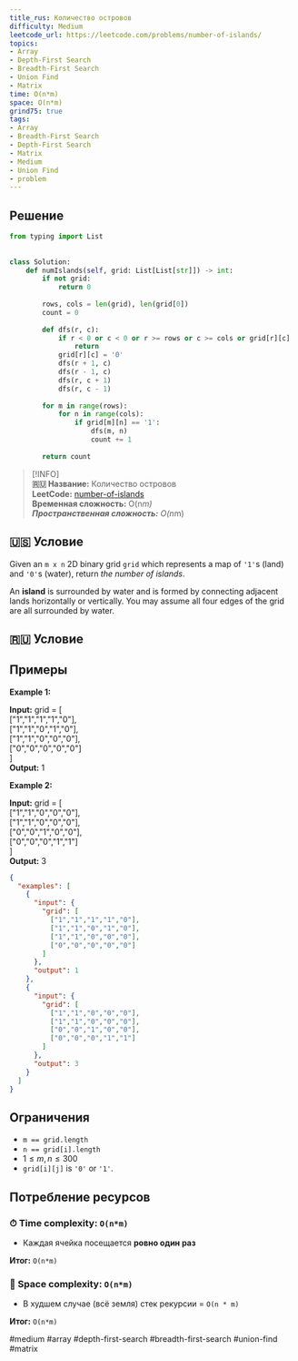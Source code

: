 ```yaml
---
title_rus: Количество островов
difficulty: Medium
leetcode_url: https://leetcode.com/problems/number-of-islands/
topics:
- Array
- Depth-First Search
- Breadth-First Search
- Union Find
- Matrix
time: O(n*m)
space: O(n*m)
grind75: true
tags:
- Array
- Breadth-First Search
- Depth-First Search
- Matrix
- Medium
- Union Find
- problem
---
```

## Решение

```python
from typing import List  
  
  
class Solution:  
    def numIslands(self, grid: List[List[str]]) -> int:  
        if not grid:  
            return 0  
  
        rows, cols = len(grid), len(grid[0])  
        count = 0  
  
        def dfs(r, c):  
            if r < 0 or c < 0 or r >= rows or c >= cols or grid[r][c] != '1':  
                return  
            grid[r][c] = '0'  
            dfs(r + 1, c)  
            dfs(r - 1, c)  
            dfs(r, c + 1)  
            dfs(r, c - 1)  
  
        for m in range(rows):  
            for n in range(cols):  
                if grid[m][n] == '1':  
                    dfs(m, n)  
                    count += 1  
  
        return count
```

> [!INFO]  
> **🇷🇺 Название:** Количество островов  
> **LeetCode:** [number-of-islands](https://leetcode.com/problems/number-of-islands/)  
> **Временная сложность:** O(n*m)  
> **Пространственная сложность:** O(n*m)  



## 🇺🇸 Условие

Given an `m x n` 2D binary grid `grid` which represents a map of `'1'`s (land) and `'0'`s (water), return _the number of islands_.

An **island** is surrounded by water and is formed by connecting adjacent lands horizontally or vertically. You may assume all four edges of the grid are all surrounded by water.

## 🇷🇺 Условие

<!-- Место для вставки перевода на русском языке -->

## Примеры

**Example 1:**

**Input:** grid = [  
  ["1","1","1","1","0"],  
  ["1","1","0","1","0"],  
  ["1","1","0","0","0"],  
  ["0","0","0","0","0"]  
]  
**Output:** 1  

**Example 2:**

**Input:** grid = [  
  ["1","1","0","0","0"],  
  ["1","1","0","0","0"],  
  ["0","0","1","0","0"],  
  ["0","0","0","1","1"]  
]  
**Output:** 3  

```json
{
  "examples": [
    {
      "input": {
        "grid": [
          ["1","1","1","1","0"],
          ["1","1","0","1","0"],
          ["1","1","0","0","0"],
          ["0","0","0","0","0"]
        ]
      },
      "output": 1
    },
    {
      "input": {
        "grid": [
          ["1","1","0","0","0"],
          ["1","1","0","0","0"],
          ["0","0","1","0","0"],
          ["0","0","0","1","1"]
        ]
      },
      "output": 3
    }
  ]
}
```

## Ограничения

- `m == grid.length`
- `n == grid[i].length`
- $1 \leq m, n \leq 300$
- `grid[i][j]` is `'0'` or `'1'`.

## Потребление ресурсов
### ⏱ Time complexity: `O(n*m)`

- Каждая ячейка посещается **ровно один раз**

**Итог:** `O(n*m)`

### 🧠 Space complexity: `O(n*m)`

- В худшем случае (всё земля) стек рекурсии = `O(n * m)`

**Итог:** `O(n*m)`

#medium #array #depth-first-search #breadth-first-search #union-find #matrix
